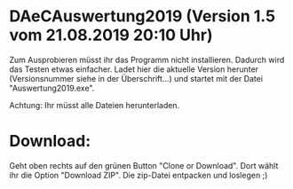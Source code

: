 # DAeCAuswertung2019 (Version 1.5 vom 21.08.2019 20:10 Uhr)

Zum Ausprobieren müsst ihr das Programm nicht installieren. Dadurch wird das Testen etwas einfacher. Ladet hier die aktuelle Version herunter (Versionsnummer siehe in der Überschrift...) und startet mit der Datei "Auswertung2019.exe".

Achtung: Ihr müsst alle Dateien herunterladen.

# Download: 
Geht oben rechts auf den grünen Button "Clone or Download". Dort wählt ihr die Option "Download ZIP". Die zip-Datei entpacken und loslegen ;)
